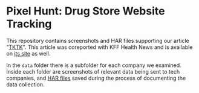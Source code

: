 # Pixel Hunt: Drug Store Website Tracking

This repository contains screenshots and HAR files supporting our article "[TKTK](https://themarkup.org/TKTK)". This article was coreported with KFF Health News and is available on [its site](TKTK) as well.

In the `data` folder there is a subfolder for each company we examined. Inside each folder are screenshots of relevant data being sent to tech companies, and [HAR files](https://en.wikipedia.org/wiki/HAR_(file_format)) saved during the process of documenting the data collection.
